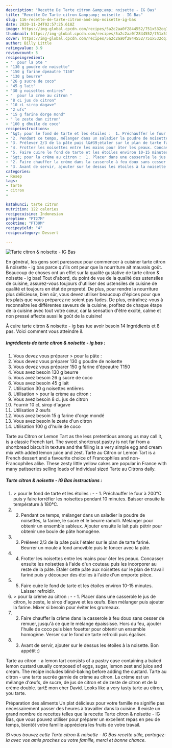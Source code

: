 ```yaml
---
description: "Recette De Tarte citron &amp;amp; noisette - IG Bas"
title: "Recette De Tarte citron &amp;amp; noisette - IG Bas"
slug: 116-recette-de-tarte-citron-and-amp-noisette-ig-bas
date: 2020-11-24T02:57:25.618Z
image: https://img-global.cpcdn.com/recipes/5a2c2aa0f2844552/751x532cq70/tarte-citron-noisette-ig-bas-photo-principale-de-la-recette.jpg
thumbnail: https://img-global.cpcdn.com/recipes/5a2c2aa0f2844552/751x532cq70/tarte-citron-noisette-ig-bas-photo-principale-de-la-recette.jpg
cover: https://img-global.cpcdn.com/recipes/5a2c2aa0f2844552/751x532cq70/tarte-citron-noisette-ig-bas-photo-principale-de-la-recette.jpg
author: Billy Little
ratingvalue: 3.9
reviewcount: 5
recipeingredient:
- "  pour la pte "
- "130 g poudre de noisette"
- "150 g farine dpeautre T150"
- "130 g beurre"
- "26 g sucre de coco"
- "45 g lait"
- "30 g noisettes entires"
- "  pour la crme au citron "
- "8 cL jus de citron"
- "10 cL sirop dagave"
- "2 ufs"
- "15 g farine dorge mond"
- " le zeste dun citron"
- "100 g dhuile de coco"
recipeinstructions:
- "&gt; pour le fond de tarte et les étoiles :  1. Préchauffer le four à 200°C puis y faire torréfier les noisettes pendant 10 minutes. Baisser ensuite la température à 180°C."
- "2. Pendant ce temps, mélanger dans un saladier la poudre de noisettes, la farine, le sucre et le beurre ramolli. Mélanger pour obtenir un ensemble sableux. Ajouter ensuite le lait puis pétrir pour obtenir une boule de pâte homogène."
- "3. Prélever 2/3 de la pâte puis l&#39;étaler sur le plan de tarte fariné. Beurrer un moule à fond amovible puis le foncer avec la pâte."
- "4. Frotter les noisettes entre les mains pour ôter les peaux. Concasser ensuite les noisettes à l&#39;aide d&#39;un couteau puis les incorporer au reste de la pâte. Étaler cette pâte aux noisettes sur le plan de travail fariné puis y découper des étoiles à l&#39;aide d&#39;un emporte pièce."
- "5. Faire cuire le fond de tarte et les étoiles environ 10-15 minutes. Laisser refroidir."
- "&gt; pour la crème au citron :  1. Placer dans une casserole le jus de citron, le zeste, le sirop d&#39;agave et les œufs. Bien mélanger puis ajouter la farine. Mixer si besoin pour éviter les grumeaux."
- "2. Faire chauffer la crème dans la casserole à feu doux sans cesser de remuer, jusqu&#39;à ce que le mélange épaississe. Hors du feu, ajouter l&#39;huile de coco puis bien fouetter pour obtenir un ensemble homogène. Verser sur le fond de tarte refroidi puis égaliser."
- "3. Avant de servir, ajouter sur le dessus les étoiles à la noisette. Bon appétit :)"
categories:
- Resep
tags:
- tarte
- citron
- 

katakunci: tarte citron  
nutrition: 122 calories
recipecuisine: Indonesian
preptime: "PT27M"
cooktime: "PT39M"
recipeyield: "4"
recipecategory: Dessert

---
```



![Tarte citron &amp; noisette - IG Bas](https://img-global.cpcdn.com/recipes/5a2c2aa0f2844552/751x532cq70/tarte-citron-noisette-ig-bas-photo-principale-de-la-recette.jpg)

En général, les gens sont paresseux pour commencer à cuisiner tarte citron &amp; noisette - ig bas parce qu'ils ont peur que la nourriture ait mauvais goût. Beaucoup de choses ont un effet sur la qualité gustative de tarte citron &amp; noisette - ig bas! Tout d'abord, du point de vue de la qualité des ustensiles de cuisine, assurez-vous toujours d'utiliser des ustensiles de cuisine de qualité et toujours en état de propreté. De plus, pour rendre la nourriture plus délicieuse, bien sûr, vous devez utiliser beaucoup d'épices pour que les plats que vous préparez ne soient pas fades. De plus, entraînez-vous à reconnaître les différentes saveurs de la cuisine, profitez de chaque étape de la cuisine avec tout votre cœur, car la sensation d'être excité, calme et non pressé affecte aussi le goût de la cuisine!

<!--inarticleads1-->

À cuire tarte citron &amp; noisette - ig bas tue avoir besoin 14 Ingrédients et 8 pas. Voici comment vous atteindre il.

##### Ingrédients de tarte citron &amp; noisette - ig bas :

1. Vous devez vous préparer  &gt; pour la pâte :
1. Vous devez vous préparer 130 g poudre de noisette
1. Vous devez vous préparer 150 g farine d&#39;épeautre T150
1. Vous avez besoin 130 g beurre
1. Vous avez besoin 26 g sucre de coco
1. Vous avez besoin 45 g lait
1. Utilisation 30 g noisettes entières
1. Utilisation  &gt; pour la crème au citron :
1. Vous avez besoin 8 cL jus de citron
1. Fournir 10 cL sirop d&#39;agave
1. Utilisation 2 œufs
1. Vous avez besoin 15 g farine d&#39;orge mondé
1. Vous avez besoin  le zeste d&#39;un citron
1. Utilisation 100 g d&#39;huile de coco


Tarte au Citron or Lemon Tart as the less pretentious among us may call it, is a classic French tart. The sweet shortcrust pastry is not far from a shortbread biscuit in texture and the filling is a very simple egg and cream mix with added lemon juice and zest. Tarte au Citron or Lemon Tart is a French dessert and a favourite choice of Francophiles and non-Francophiles alike. These zesty little yellow cakes are popular in France with many patisseries selling loads of individual sized Tarte au Citrons daily. 

<!--inarticleads2-->

##### Tarte citron &amp; noisette - IG Bas instructions :

1. &gt; pour le fond de tarte et les étoiles : -  - 1. Préchauffer le four à 200°C puis y faire torréfier les noisettes pendant 10 minutes. Baisser ensuite la température à 180°C.
1. 2. Pendant ce temps, mélanger dans un saladier la poudre de noisettes, la farine, le sucre et le beurre ramolli. Mélanger pour obtenir un ensemble sableux. Ajouter ensuite le lait puis pétrir pour obtenir une boule de pâte homogène.
1. 3. Prélever 2/3 de la pâte puis l&#39;étaler sur le plan de tarte fariné. Beurrer un moule à fond amovible puis le foncer avec la pâte.
1. 4. Frotter les noisettes entre les mains pour ôter les peaux. Concasser ensuite les noisettes à l&#39;aide d&#39;un couteau puis les incorporer au reste de la pâte. Étaler cette pâte aux noisettes sur le plan de travail fariné puis y découper des étoiles à l&#39;aide d&#39;un emporte pièce.
1. 5. Faire cuire le fond de tarte et les étoiles environ 10-15 minutes. Laisser refroidir.
1. &gt; pour la crème au citron : -  - 1. Placer dans une casserole le jus de citron, le zeste, le sirop d&#39;agave et les œufs. Bien mélanger puis ajouter la farine. Mixer si besoin pour éviter les grumeaux.
1. 2. Faire chauffer la crème dans la casserole à feu doux sans cesser de remuer, jusqu&#39;à ce que le mélange épaississe. Hors du feu, ajouter l&#39;huile de coco puis bien fouetter pour obtenir un ensemble homogène. Verser sur le fond de tarte refroidi puis égaliser.
1. 3. Avant de servir, ajouter sur le dessus les étoiles à la noisette. Bon appétit :)


Tarte au citron - a lemon tart consists of a pastry case containing a baked lemon custard usually composed of eggs, sugar, lemon zest and juice and cream. The recipe includes blind-baking before adding the custard. Tarte au citron - une tarte sucrée garnie de crème au citron. La crème est un mélange d&#39;œufs, de sucre, de jus de citron et de zeste de citron et de la crème double. tartE mon cher David. Looks like a very tasty tarte au citron, you tarte. 

<!--inarticleads1-->

<p>
Préparation des aliments Un plat délicieux pour votre famille ne signifie pas nécessairement passer des heures à travailler dans la cuisine. Il existe un grand nombre de recettes telles que la recette Tarte citron &amp; noisette - IG Bas, que vous pouvez utiliser pour préparer un excellent repas en peu de temps, bientôt votre famille appréciera les fruits de votre travail.
</p>

<p>
<i>Si vous trouvez cette Tarte citron &amp; noisette - IG Bas recette utile, partagez-la avec vos amis proches ou votre famille, merci et bonne chance.</i>
</p>
